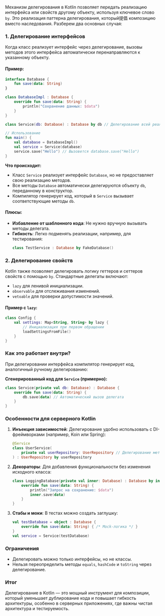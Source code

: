 Механизм делегирования в Kotlin позволяет передать реализацию интерфейса или свойств другому объекту, используя ключевое слово `by`. Это реализация паттерна делегирования, который提倡 композицию вместо наследования. Разберем два основных случая:

### 1. Делегирование интерфейсов
Когда класс реализует интерфейс через делегирование, вызовы методов этого интерфейса автоматически перенаправляются к указанному объекту.

#### Пример:
```kotlin
interface Database {
    fun save(data: String)
}

class DatabaseImpl : Database {
    override fun save(data: String) {
        println("Сохранение данных: $data")
    }
}

class Service(db: Database) : Database by db // Делегирование всей реализации db

// Использование
fun main() {
    val database = DatabaseImpl()
    val service = Service(database)
    service.save("Hello") // Вызовется database.save("Hello")
}
```
**Что происходит:**
- Класс `Service` реализует интерфейс `Database`, но не предоставляет свою реализацию методов.
- Все методы `Database` автоматически делегируются объекту `db`, переданному в конструктор.
- Компилятор генерирует код, который в `Service` вызывает соответствующие методы `db`.

#### Плюсы:
- **Избавление от шаблонного кода**: Не нужно вручную вызывать методы делегата.
- **Гибкость**: Легко подменять реализации, например, для тестирования:
  ```kotlin
  class TestService : Database by FakeDatabase()
  ```

### 2. Делегирование свойств
Kotlin также позволяет делегировать логику геттеров и сеттеров свойств с помощью `by`. Стандартные делегаты включают:
- `lazy` для ленивой инициализации.
- `observable` для отслеживания изменений.
- `vetoable` для проверки допустимости значений.

#### Пример с `lazy`:
```kotlin
class Config {
    val settings: Map<String, String> by lazy {
        // Инициализация при первом обращении
        loadSettingsFromFile()
    }
}
```

### Как это работает внутри?
При делегировании интерфейса компилятор генерирует код, аналогичный ручному делегированию:

**Сгенерированный код для `Service` (примерно):**
```kotlin
class Service(private val db: Database) : Database {
    override fun save(data: String) {
        db.save(data) // Автоматический вызов делегата
    }
}
```

### Особенности для серверного Kotlin
1. **Инъекция зависимостей**: Делегирование удобно использовать с DI-фреймворками (например, Koin или Spring):
   ```kotlin
   @Service
   class UserService(
       private val userRepository: UserRepository // Делегирование методов репозитория
   ) : UserRepository by userRepository
   ```

2. **Декораторы**: Для добавления функциональности без изменения исходного класса:
   ```kotlin
   class LoggingDatabase(private val inner: Database) : Database by inner {
       override fun save(data: String) {
           println("Запрос на сохранение: $data")
           inner.save(data)
       }
   }
   ```

3. **Стабы и моки**: В тестах можно создать заглушку:
   ```kotlin
   val testDatabase = object : Database {
       override fun save(data: String) { /* Mock-логика */ }
   }
   val service = Service(testDatabase)
   ```

### Ограничения
- Делегировать можно только интерфейсы, но не классы.
- Нельзя переопределить методы `equals`, `hashCode` и `toString` через делегирование.

### Итог
Делегирование в Kotlin — это мощный инструмент для композиции, который уменьшает дублирование кода и повышает гибкость архитектуры, особенно в серверных приложениях, где важны чистая архитектура и тестируемость.
